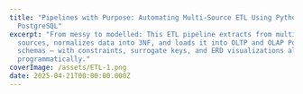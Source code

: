 ```yaml
---
title: "Pipelines with Purpose: Automating Multi-Source ETL Using Python and
  PostgreSQL"
excerpt: "From messy to modelled: This ETL pipeline extracts from multiple
  sources, normalizes data into 3NF, and loads it into OLTP and OLAP PostgreSQL
  schemas — with constraints, surrogate keys, and ERD visualizations all handled
  programmatically."
coverImage: /assets/ETL-1.png
date: 2025-04-21T00:00:00.000Z
---
```

